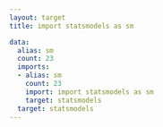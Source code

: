 ```yaml
---
layout: target
title: import statsmodels as sm

data:
  alias: sm
  count: 23
  imports:
  - alias: sm
    count: 23
    import: import statsmodels as sm
    target: statsmodels
  target: statsmodels
---
```


